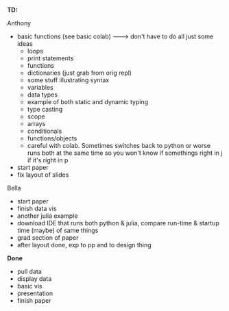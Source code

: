 **TD:**



Anthony
- basic functions (see basic colab) ---> don't have to do all just some ideas
  - loops 
  - print statements
  - functions
  - dictionaries (just grab from orig repl)
  - some stuff illustrating syntax
  - variables
  - data types 
  - example of both static and dynamic typing
  - type casting
  - scope
  - arrays
  - conditionals
  - functions/objects
  * careful with colab. Sometimes switches back to python or worse runs both at the same time so you won't know if somethings right in j if it's right in p
- start paper  
- fix layout of slides
 
Bella
- start paper
- finish data vis
- another julia example
- download IDE that runs both python & julia, compare run-time & startup time (maybe) of same things
- grad section of paper
- after layout done, exp to pp and to design thing



**Done**
- pull data
- display data
- basic vis
- presentation
- finish paper

